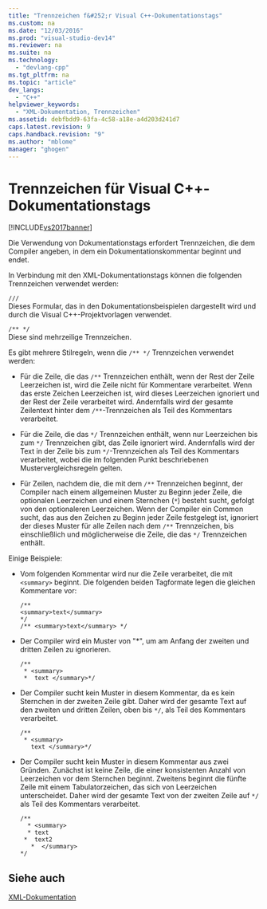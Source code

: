 ```yaml
---
title: "Trennzeichen f&#252;r Visual C++-Dokumentationstags"
ms.custom: na
ms.date: "12/03/2016"
ms.prod: "visual-studio-dev14"
ms.reviewer: na
ms.suite: na
ms.technology: 
  - "devlang-cpp"
ms.tgt_pltfrm: na
ms.topic: "article"
dev_langs: 
  - "C++"
helpviewer_keywords: 
  - "XML-Dokumentation, Trennzeichen"
ms.assetid: debfbdd9-63fa-4c58-a18e-a4d203d241d7
caps.latest.revision: 9
caps.handback.revision: "9"
ms.author: "mblome"
manager: "ghogen"
---
```

# Trennzeichen f&#252;r Visual C++-Dokumentationstags
[!INCLUDE[vs2017banner](../assembler/inline/includes/vs2017banner.md)]

Die Verwendung von Dokumentationstags erfordert Trennzeichen, die dem Compiler angeben, in dem ein Dokumentationskommentar beginnt und endet.  
  
 In Verbindung mit den XML\-Dokumentationstags können die folgenden Trennzeichen verwendet werden:  
  
 `///`  
 Dieses Formular, das in den Dokumentationsbeispielen dargestellt wird und durch die Visual C\+\+\-Projektvorlagen verwendet.  
  
 `/** */`  
 Diese sind mehrzeilige Trennzeichen.  
  
 Es gibt mehrere Stilregeln, wenn die `/** */` Trennzeichen verwendet werden:  
  
-   Für die Zeile, die das `/**` Trennzeichen enthält, wenn der Rest der Zeile Leerzeichen ist, wird die Zeile nicht für Kommentare verarbeitet.  Wenn das erste Zeichen Leerzeichen ist, wird dieses Leerzeichen ignoriert und der Rest der Zeile verarbeitet wird.  Andernfalls wird der gesamte Zeilentext hinter dem `/**`\-Trennzeichen als Teil des Kommentars verarbeitet.  
  
-   Für die Zeile, die das `*/` Trennzeichen enthält, wenn nur Leerzeichen bis zum `*/` Trennzeichen gibt, das Zeile ignoriert wird.  Andernfalls wird der Text in der Zeile bis zum `*/`\-Trennzeichen als Teil des Kommentars verarbeitet, wobei die im folgenden Punkt beschriebenen Mustervergleichsregeln gelten.  
  
-   Für Zeilen, nachdem die, die mit dem `/**` Trennzeichen beginnt, der Compiler nach einem allgemeinen Muster zu Beginn jeder Zeile, die optionalen Leerzeichen und einem Sternchen \(`*`\) besteht sucht, gefolgt von den optionaleren Leerzeichen.  Wenn der Compiler ein Common sucht, das aus den Zeichen zu Beginn jeder Zeile festgelegt ist, ignoriert der dieses Muster für alle Zeilen nach dem `/**` Trennzeichen, bis einschließlich und möglicherweise die Zeile, die das `*/` Trennzeichen enthält.  
  
 Einige Beispiele:  
  
-   Vom folgenden Kommentar wird nur die Zeile verarbeitet, die mit `<summary>` beginnt.  Die folgenden beiden Tagformate legen die gleichen Kommentare vor:  
  
    ```  
    /**  
    <summary>text</summary>   
    */  
    /** <summary>text</summary> */  
    ```  
  
-   Der Compiler wird ein Muster von "\*", um am Anfang der zweiten und dritten Zeilen zu ignorieren.  
  
    ```  
    /**  
     * <summary>  
     *  text </summary>*/  
    ```  
  
-   Der Compiler sucht kein Muster in diesem Kommentar, da es kein Sternchen in der zweiten Zeile gibt.  Daher wird der gesamte Text auf den zweiten und dritten Zeilen, oben bis `*/`, als Teil des Kommentars verarbeitet.  
  
    ```  
    /**  
     * <summary>  
       text </summary>*/  
    ```  
  
-   Der Compiler sucht kein Muster in diesem Kommentar aus zwei Gründen.  Zunächst ist keine Zeile, die einer konsistenten Anzahl von Leerzeichen vor dem Sternchen beginnt.  Zweitens beginnt die fünfte Zeile mit einem Tabulatorzeichen, das sich von Leerzeichen unterscheidet.  Daher wird der gesamte Text von der zweiten Zeile auf `*/` als Teil des Kommentars verarbeitet.  
  
    ```  
    /**  
      * <summary>  
      * text   
     *  text2  
       *  </summary>  
    */  
    ```  
  
## Siehe auch  
 [XML\-Dokumentation](../ide/xml-documentation-visual-cpp.md)